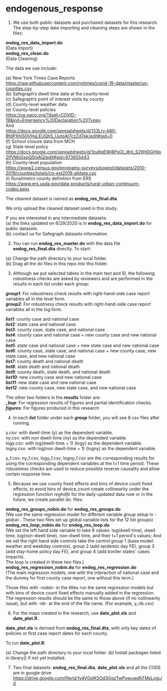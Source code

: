 # endogenous_response
1. We use both public datasets and purchased datasets for this research. The step-by-step data importing and cleaning steps are shown in the files:

**endog_res_data_import.do**<br/>
(Data Import)<br/>
**endog_res_clean.do**<br/>
(Data Cleaning)<br/>

The data we use include:

(a) New York Times Case Reports<br/>
https://raw.githubusercontent.com/nytimes/covid-19-data/master/us-counties.csv<br/>
(b) Safegraph’s dwell time data at the county-level<br/>
(c) Safegraph’s point of interest visits by county<br/>
(d) County-level weather data<br/>
(e) County-level policies <br/>
https://ce.naco.org/?dset=COVID-19&ind=Emergency%20Declaration%20Types<br/>
And<br/>
https://docs.google.com/spreadsheets/d/133Lry-k80-BfdPXhlS0VHsLEUQh5_UutqAt7czZd7ek/edit#gid=0<br/>
(f) School closure data from MCH<br/>
(g) State-level policy<br/>
https://docs.google.com/spreadsheets/d/1zu9qEWI8PsOI_i8nI_S29HDGHlIp2lfVMsGxpQ5tvAQ/edit#gid=973655443<br/>
(h) County-level population<br/>
https://www2.census.gov/programs-surveys/popest/datasets/2010-2019/counties/totals/co-est2019-alldata.csv<br/>
(i) Rural/metro county definition from ERS <br/>
https://www.ers.usda.gov/data-products/rural-urban-continuum-codes.aspx<br/>

The cleaned dataset is named as **endog_res_final.dta**. 

We only upload the cleaned dataset used in this study. 

If you are interested in any intermediate datasets:<br/>
(a) the links updated on 6/29/2020 is in **endog_res_data_import.do** for public datasets.<br/>
(b) contact us for Safegraph datasets information.<br/>

2. You can run **endog_res_master.do** with the data file **endog_res_final.dta** directly. To start:

(a) Change the path directory to your local folder.<br/>
(b) Drag all the do files in this repo into this folder.<br/>

3. Although we put selected tables in the main text and SI, the following robustness checks are asked by reviewers and are performed in the results in each list under each group:


***group1***: For robustness check results with right-hand-side case report variables all in the level form.<br/>
***group2***: For robustness check results with right-hand-side case report variables all in the log form.

***list1***: county case and national case<br/>
***list2***: state case and national case<br/>
***list3***: county case, state case, and national case<br/>
***list4***: county case and national case + new county case and new national case<br/>
***list5***: state case and national case + new state case and new national case<br/>
***list6***: county case, state case, and national case + new county case, new state case, and new national case<br/>
***list7***: county death and national death<br/>
***list8***: state death and national death<br/>
***list9***: county death, state death, and national death<br/>
***list10***: new county case and new national case<br/>
***list11***: new state case and new national case<br/>
***list12***: new county case, new state case, and new national case<br/>

The other two folders in the ***results*** folder are:<br/>
***_bup***: For regression results of figures and partial identification checks.<br/>
***figures***: For figures produced in this research

4. In each ***list*** folder under each ***group*** folder, you will see 8 csv files after running. 

y.csv: with dwell-time (y) as the dependent variable.<br/>
ny.csv: with non dwell-time (ny) as the dependent variable.<br/>
logy.csv: with log(dwell-time + 1) (logy) as the dependent variable.<br/>
logny.csv: with log(non dwell-time + 1) (logny) as the dependent variable.<br/>

y_f.csv, ny_f.csv, logy_f.csv, logny_f.csv are the corresponding results for using the corresponding dependent variables at the t+1 time period. These robustness checks are used to reduce possible reverse causality and allow certain response time.

5. Because we use county fixed effects and bins of device count fixed effects, to avoid bins of device_count create collinearity under the regression function *reghdfe* for the daily-updated data now or in the future, we create parallel do. files: 

**endog_res_groups_nobin.do** for **endog_res_groups.do**<br/>
(We use the same regression model for different variable group setup in -global-. These two files set up global variable lists for the 12 list groups)<br/>
**endog_res_loop_nobin.do** for **endog_res_loop.do**<br/>
(We set the left hand side variable to take 8 values: log(dwell time), dwell time, log(non-dwell time), non-dwell time, and their t+1 period's values; And we set the right hand side controls take the control group 1 (base model: weather and weekday controls), group 2 (add epidemic day FE), group 3 (add stay-home policy day FE), and group 4 (add border states' cases impacts).<br/>
The loop is created in these two files.)<br/>
**endog_res_regression_nobin.do** for **endog_res_regression.do**<br/>
(The main regression models, one with the interaction of national case and the dummy for first county case report, one without this term.)

Those files with -nobin- in the titles run the same regression models but with bins of device count fixed effects manually added in the regression. The regression results should be the same to those above (if no collinearity issue), but with -nb- at the end of the file name. (For example, y_nb.csv)

6. For the maps created in the research, use **date_plot.xls** and **date_plot.R**.

**date_plot.xls** is derived from **endog_res_final.dta**, with only key dates of policies or first case report dates for each county. 
 
To run **date_plot.R**:

(a) Change the path directory to your local folder.
(b) Install packages listed in library() if not yet installed.

7. Two final datasets: **endog_res_final.dta**, **date_plot.xls** and all the CODE are in google drive
https://drive.google.com/file/d/1ydV0oIK5Od3GgzTwPowuwdhTMsLxgjJd 




